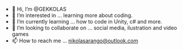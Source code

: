 - 👋 Hi, I’m @GEKKOLAS
- 👀 I’m interested in ... learning more about coding.
- 🌱 I’m currently learning ... how to code in Unity, c# and more.
- 💞️ I’m looking to collaborate on ... social media, ilustration and video games
- 📫 How to reach me ... nikolasarango@outlook.com

<!---
GEKKOLAS/GEKKOLAS is a ✨ special ✨ repository because its `README.md` (this file) appears on your GitHub profile.
You can click the Preview link to take a look at your changes.
--->

